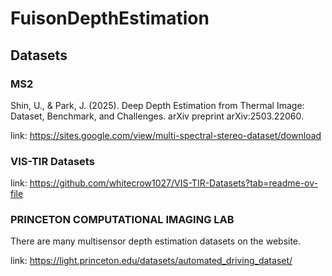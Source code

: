 # FuisonDepthEstimation
## Datasets
### MS2
Shin, U., & Park, J. (2025). Deep Depth Estimation from Thermal Image: Dataset, Benchmark, and Challenges. arXiv preprint arXiv:2503.22060.

link: https://sites.google.com/view/multi-spectral-stereo-dataset/download

### VIS-TIR Datasets
link: https://github.com/whitecrow1027/VIS-TIR-Datasets?tab=readme-ov-file

### PRINCETON COMPUTATIONAL IMAGING LAB
There are many multisensor depth estimation datasets on the website.

link: https://light.princeton.edu/datasets/automated_driving_dataset/


